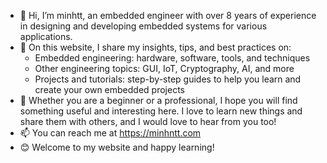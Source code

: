 - 👋 Hi, I’m minhtt, an embedded engineer with over 8 years of experience in designing and developing embedded systems for various applications.
- 🚀 On this website, I share my insights, tips, and best practices on:
  - Embedded engineering: hardware, software, tools, and techniques
  - Other engineering topics: GUI, IoT, Cryptography, AI, and more
  - Projects and tutorials: step-by-step guides to help you learn and create your own embedded projects
- 🙌 Whether you are a beginner or a professional, I hope you will find something useful and interesting here. I love to learn new things and share them with others, and I would love to hear from you too!
- 📫 You can reach me at https://minhntt.com
- 😊 Welcome to my website and happy learning!


<!---
minhntt30/minhntt30 is a ✨ special ✨ repository because its `README.md` (this file) appears on your GitHub profile.
You can click the Preview link to take a look at your changes.
--->
